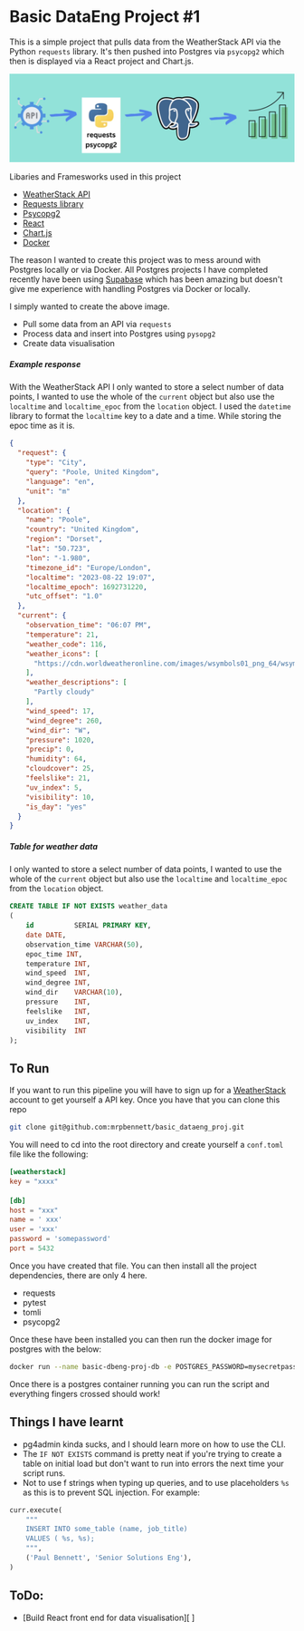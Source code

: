# Basic DataEng Project #1

This is a simple project that pulls data from the WeatherStack API via the Python `requests` library. It's then pushed
into Postgres via `psycopg2` which then is displayed via a React project and Chart.js.

![dataeng project idea](images/project.png)

Libaries and Framesworks used in this project

- [WeatherStack API](https://weatherstack.com/documentation)
- [Requests library](https://requests.readthedocs.io/en/latest/)
- [Psycopg2](https://www.psycopg.org/docs/)
- [React](https://react.dev/)
- [Chart.js](https://react-chartjs-2.js.org/)
- [Docker](https://www.docker.com/)

The reason I wanted to create this project was to mess around with Postgres locally or via Docker. All Postgres projects I have completed recently have been using [Supabase](https://supabase.com/) which has been amazing but doesn't give me experience with handling Postgres via Docker or locally.

I simply wanted to create the above image.

- Pull some data from an API via `requests`
- Process data and insert into Postgres using `pysopg2`
- Create data visualisation

##### Example response

With the WeatherStack API I only wanted to store a select number of data points, I wanted to use the whole of the `current` object but also use the `localtime` and `localtime_epoc` from the `location` object. I used the `datetime` library to format the `localtime` key to a date and a time. While storing the epoc time as it is.

```json
{
  "request": {
    "type": "City",
    "query": "Poole, United Kingdom",
    "language": "en",
    "unit": "m"
  },
  "location": {
    "name": "Poole",
    "country": "United Kingdom",
    "region": "Dorset",
    "lat": "50.723",
    "lon": "-1.980",
    "timezone_id": "Europe/London",
    "localtime": "2023-08-22 19:07",
    "localtime_epoch": 1692731220,
    "utc_offset": "1.0"
  },
  "current": {
    "observation_time": "06:07 PM",
    "temperature": 21,
    "weather_code": 116,
    "weather_icons": [
      "https://cdn.worldweatheronline.com/images/wsymbols01_png_64/wsymbol_0002_sunny_intervals.png"
    ],
    "weather_descriptions": [
      "Partly cloudy"
    ],
    "wind_speed": 17,
    "wind_degree": 260,
    "wind_dir": "W",
    "pressure": 1020,
    "precip": 0,
    "humidity": 64,
    "cloudcover": 25,
    "feelslike": 21,
    "uv_index": 5,
    "visibility": 10,
    "is_day": "yes"
  }
}
```

##### Table for weather data

I only wanted to store a select number of data points, I wanted to use the whole of the `current` object but also use the `localtime` and `localtime_epoc` from the `location` object.

```sql
CREATE TABLE IF NOT EXISTS weather_data
(
    id          SERIAL PRIMARY KEY,
    date DATE,
    observation_time VARCHAR(50),
    epoc_time INT,
    temperature INT,
    wind_speed  INT,
    wind_degree INT,
    wind_dir    VARCHAR(10),
    pressure    INT,
    feelslike   INT,
    uv_index    INT,
    visibility  INT
);
```

## To Run

If you want to run this pipeline you will have to sign up for a [WeatherStack](https://weatherstack.com/) account to get yourself a API key. Once you have that you can clone this repo

```bash
git clone git@github.com:mrpbennett/basic_dataeng_proj.git
```
You will need to cd into the root directory and create yourself a `conf.toml` file like the following:

```toml
[weatherstack]
key = "xxxx"

[db]
host = "xxx"
name = ' xxx'
user = 'xxx'
password = 'somepassword'
port = 5432
```

Once you have created that file. You can then install all the project dependencies, there are only 4 here.

- requests
- pytest 
- tomli 
- psycopg2

Once these have been installed you can then run the docker image for postgres with the below:

```bash
docker run --name basic-dbeng-proj-db -e POSTGRES_PASSWORD=mysecretpassword -e POSTGRES_PORT=5432 -d -p 5432:5432 postgres
```

Once there is a postgres container running you can run the script and everything fingers crossed should work! 

## Things I have learnt

- pg4admin kinda sucks, and I should learn more on how to use the CLI. 
- The `IF NOT EXISTS` command is pretty neat if you're trying to create a table on initial load but don't want to run into errors the next time your script runs.
- Not to use f strings when typing up queries, and to use placeholders `%s` as this is to prevent SQL injection. For example:

```python
curr.execute(
    """
    INSERT INTO some_table (name, job_title)
    VALUES ( %s, %s);
    """,
    ('Paul Bennett', 'Senior Solutions Eng'),
)

```

## ToDo:

- [Build React front end for data visualisation][ ]